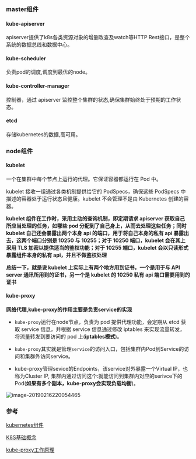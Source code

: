 

### master组件

#### kube-apiserver

apiserver提供了k8s各类资源对象的增删改查及watch等HTTP Rest接口，是整个系统的数据总线和数据中心。

#### kube-scheduler

负责pod的调度,调度到最优的node。

#### kube-controller-manager

控制器，通过 apiserver 监控整个集群的状态,确保集群始终处于预期的工作状态。

#### etcd

存储kubernetes的数据,高可用。

### node组件

#### kubelet 

一个在集群中每个节点上运行的代理。它保证容器都运行在 Pod 中。

kubelet 接收一组通过各类机制提供给它的 PodSpecs，确保这些 PodSpecs 中描述的容器处于运行状态且健康。kubelet 不会管理不是由 Kubernetes 创建的容器。

**kubelet 组件在工作时，采用主动的查询机制，即定期请求 apiserver 获取自己所应当处理的任务，如哪些 pod 分配到了自己身上，从而去处理这些任务；同时 kubelet 自己还会暴露出两个本身 api 的端口，用于将自己本身的私有 api 暴露出去，这两个端口分别是 10250 与 10255；对于 10250 端口，kubelet 会在其上采用 TLS 加密以提供适当的鉴权功能；对于 10255 端口，kubelet 会以只读形式暴露组件本身的私有 api，并且不做鉴权处理**

**总结一下，就是说 kubelet 上实际上有两个地方用到证书，一个是用于与 API server 通讯所用到的证书，另一个是 kubelet 的 10250 私有 api 端口需要用到的证书**

#### kube-proxy

**网络代理,kube-proxy的作用主要是负责service的实现**

- `kube-proxy`运行在node节点，负责为 pod 提供代理功能，会定期从 etcd 获取 service 信息，并根据 service 信息通过修改 iptables 来实现流量转发，将流量转发到要访问的 pod 上(**iptables模式**)。

- `kube-proxy`其实就是管理`service`的访问入口，包括集群内Pod到Service的访问和集群外访问service。
- kube-proxy管理sevice的Endpoints，该service对外暴露一个Virtual IP，也称为Cluster IP, 集群内通过访问这个<Cluster IP>:<Port>就能访问到集群内对应的serivce下的Pod(**如果有多个副本，kube-proxy会实现负载均衡**)。

![image-20190216220054465](https://llussy.github.io/images/kubernetes/kube-proxy.png)

### 参考

[kubernetes组件](https://kubernetes.io/zh/docs/concepts/overview/components/)

[K8S基础概念](https://www.cnblogs.com/menkeyi/p/7134460.html)

[kube-proxy工作原理](https://blog.csdn.net/WaltonWang/article/details/55236300)